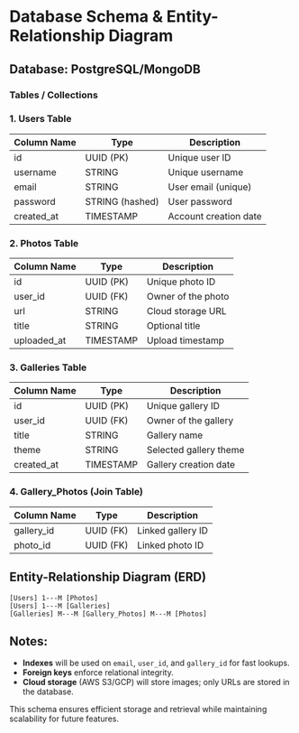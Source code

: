 # Database Schema & Entity-Relationship Diagram

## Database: PostgreSQL/MongoDB

### Tables / Collections

### 1. Users Table

| Column Name | Type            | Description           |
| ----------- | --------------- | --------------------- |
| id          | UUID (PK)       | Unique user ID        |
| username    | STRING          | Unique username       |
| email       | STRING          | User email (unique)   |
| password    | STRING (hashed) | User password         |
| created_at  | TIMESTAMP       | Account creation date |

### 2. Photos Table

| Column Name | Type      | Description        |
| ----------- | --------- | ------------------ |
| id          | UUID (PK) | Unique photo ID    |
| user_id     | UUID (FK) | Owner of the photo |
| url         | STRING    | Cloud storage URL  |
| title       | STRING    | Optional title     |
| uploaded_at | TIMESTAMP | Upload timestamp   |

### 3. Galleries Table

| Column Name | Type      | Description            |
| ----------- | --------- | ---------------------- |
| id          | UUID (PK) | Unique gallery ID      |
| user_id     | UUID (FK) | Owner of the gallery   |
| title       | STRING    | Gallery name           |
| theme       | STRING    | Selected gallery theme |
| created_at  | TIMESTAMP | Gallery creation date  |

### 4. Gallery_Photos (Join Table)

| Column Name | Type      | Description       |
| ----------- | --------- | ----------------- |
| gallery_id  | UUID (FK) | Linked gallery ID |
| photo_id    | UUID (FK) | Linked photo ID   |

## Entity-Relationship Diagram (ERD)

```plaintext
[Users] 1---M [Photos]
[Users] 1---M [Galleries]
[Galleries] M---M [Gallery_Photos] M---M [Photos]
```

## Notes:

- **Indexes** will be used on `email`, `user_id`, and `gallery_id` for fast lookups.
- **Foreign keys** enforce relational integrity.
- **Cloud storage** (AWS S3/GCP) will store images; only URLs are stored in the database.

This schema ensures efficient storage and retrieval while maintaining scalability for future features.
